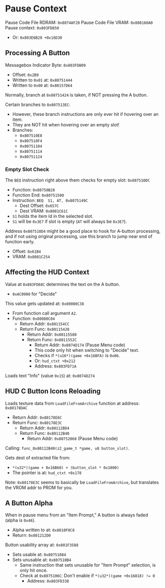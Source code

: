 Pause Context
=============

Pause Code File RDRAM: `0x8074AF20`
Pause Code File VRAM:  `0x808160A0`
Pause context: `0x803FD850`
- Or: `0x803E6B20 +0x16D30`

## Processing A Button

Messagebox Indicator Byte: `0x803FDB09`
- Offset: `0x2B9`
- Written to `0x01` at: `0x80751444`
- Written to `0x00` at: `0x80157D64`

Normally, branch at `0x80751424` is taken, if NOT pressing the A button.

Certain branches to `0x807513EC`:
- However, these branch instructions are only ever hit if hovering over an item.
- They are NOT hit when hovering over an empty slot!
- Branches:
  - `0x807510E8`
  - `0x807510F4`
  - `0x80751104`
  - `0x80751114`
  - `0x80751124`

### Empty Slot Check

The `BEQ` instruction right above them checks for empty slot: `0x807510DC`
- Function: `0x80750B28`
- Function End: `0x80751500`
- Instruction: `BEQ  S1, AT, 0x8075149C`
  - Dest Offset: `0x657C`
  - Dest VRAM: `0x8081C61C`
- `S1` holds the item Id in the selected slot.
- `S1` will be `0x3E7` if slot is empty (`AT` will always be `0x3E7`).

Address `0x807510D4` might be a good place to hook for A-button processing, and if not using
original processing, use this branch to jump near end of function early.
- Offset: `0x61B4`
- VRAM: `0x8081C254`

## Affecting the HUD Context

Value at `0x803FD68C` determines the text on the A button.
- `0xAC0900` for "Decide"

This value gets updated at: `0x80080C38`
- From function call argument `A2`.
- Function: `0x80080C04`
  - Return Addr: `0x801154CC`
  - Return Func: `0x80115428`
    - Return Addr: `0x80115580`
    - Return Func: `0x8011552C`
      - Return Addr: `0x8074D174` (Pause Menu code)
      - This code only hit when switching to "Decide" text.
      - Checks if `*(u16*)(game +0x16BFA)` is `0x06`.
      - Or: `hud_ctxt +0x212`
      - Address: `0x803FD71A`

Loads text "Info" (value `0x15`) at: `0x8074D274`

## HUD C Button Icons Reloading

Loads texture data from `LoadFileFromArchive` function at address: `0x80178DAC`
- Return Addr: `0x80178E6C`
- Return Func: `0x80178E3C`
  - Return Addr: `0x80112BD4`
  - Return Func: `0x80112B40`
    - Return Addr: `0x80752068` (Pause Menu code)

Calling: `func_0x80112B40(z2_game_t *game, u8 button_slot)`.

Gets dest of extracted file from:
- `*(u32*)(game + 0x16B60) + (button_slot * 0x1000)`
- The pointer is at: `hud_ctxt +0x178`

Note: `0x80178E3C` seems to basically be `LoadFileFromArchive`, but translates the VROM addr to
PROM for you.

## A Button Alpha

When in pause menu from an "Item Prompt," A button is always faded (alpha is `0x46`).
- Alpha written to at: `0x8010F0C8`
- Return: `0x801212D0`

Button usability array at: `0x801F3588‬`
- Sets usable at: `0x80751084`
- Sets unusable at: `0x807510B4`
  - Same instruction that sets unusable for "Item Prompt" selection, is only hit once.
  - Check at `0x8075106C`: Don't enable if `*(u32*)(game +0x16818) != 0`
    - Address: `0x803FD338`
